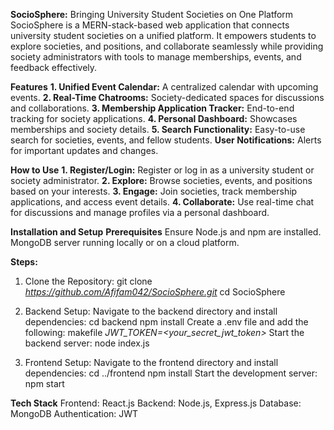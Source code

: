 **SocioSphere:** Bringing University Student Societies on One Platform
SocioSphere is a MERN-stack-based web application that connects university student societies on a unified platform. It empowers students to explore societies, and positions, and collaborate seamlessly while providing society administrators with tools to manage memberships, events, and feedback effectively.

**Features**
**1. Unified Event Calendar:**
A centralized calendar with upcoming events.
**2. Real-Time Chatrooms:**
Society-dedicated spaces for discussions and collaborations.
**3. Membership Application Tracker:**
End-to-end tracking for society applications.
**4. Personal Dashboard:**
Showcases memberships and society details.
**5. Search Functionality:**
Easy-to-use search for societies, events, and fellow students.
**User Notifications:**
Alerts for important updates and changes.

**How to Use**
**1. Register/Login:**
Register or log in as a university student or society administrator.
**2. Explore:**
Browse societies, events, and positions based on your interests.
**3. Engage:**
Join societies, track membership applications, and access event details.
**4. Collaborate:**
Use real-time chat for discussions and manage profiles via a personal dashboard.

**Installation and Setup**
**Prerequisites**
Ensure Node.js and npm are installed.
MongoDB server running locally or on a cloud platform.

**Steps:**
1. Clone the Repository:
git clone _https://github.com/Afifam042/SocioSphere.git_
cd SocioSphere

2. Backend Setup: Navigate to the backend directory and install dependencies:
cd backend
npm install
Create a .env file and add the following:
makefile
_JWT_TOKEN=<your_secret_jwt_token>_
Start the backend server:
node index.js

3. Frontend Setup: Navigate to the frontend directory and install dependencies:
cd ../frontend
npm install
Start the development server:
npm start

**Tech Stack**
Frontend: React.js
Backend: Node.js, Express.js
Database: MongoDB
Authentication: JWT
